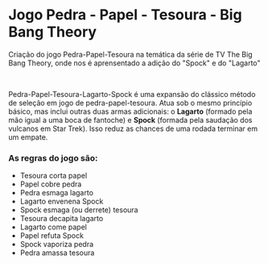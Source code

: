 <h1>Jogo Pedra - Papel - Tesoura - Big Bang Theory</h1>

<p>Criação do jogo Pedra-Papel-Tesoura na temática da série de TV The Big Bang Theory, onde nos é aprensentado a adição do "Spock" e do "Lagarto"</p><br/>
<p>Pedra-Papel-Tesoura-Lagarto-Spock é uma expansão do clássico método de seleção em jogo de pedra-papel-tesoura. Atua sob o mesmo princípio básico, mas inclui outras duas armas adicionais: o <strong>Lagarto</strong> (formado pela mão igual a uma boca de fantoche) e <strong>Spock</strong> (formada pela saudação dos vulcanos em Star Trek). Isso reduz as chances de uma rodada terminar em um empate.</p>
<h3>As regras do jogo são:</h3>
<ul>
  <li>Tesoura corta papel</li>
  <li>Papel cobre pedra</li>
  <li>Pedra esmaga lagarto</li>
  <li>Lagarto envenena Spock</li>
  <li>Spock esmaga (ou derrete) tesoura</li>
  <li>Tesoura decapita lagarto</li>
  <li>Lagarto come papel</li>
  <li>Papel refuta Spock</li>
  <li>Spock vaporiza pedra</li>
  <li>Pedra amassa tesoura</li>
</ul>
